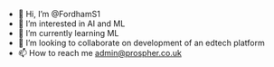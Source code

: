 - 👋 Hi, I’m @FordhamS1
- 👀 I’m interested in AI and ML
- 🌱 I’m currently learning ML
- 💞️ I’m looking to collaborate on development of an edtech platform
- 📫 How to reach me admin@prospher.co.uk 

<!---
FordhamS1/FordhamS1 is a ✨ special ✨ repository because its `README.md` (this file) appears on your GitHub profile.
You can click the Preview link to take a look at your changes.
--->
